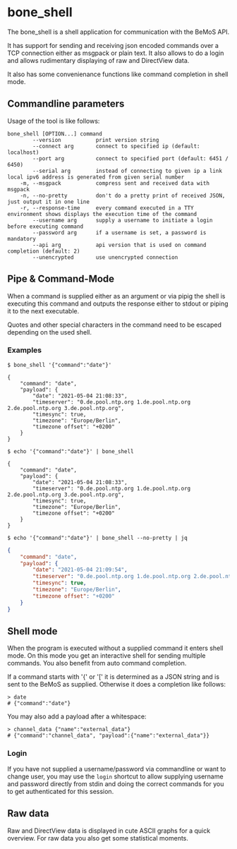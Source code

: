 # bone_shell
The bone_shell is a shell application for communication with the BeMoS API.

It has support for sending and receiving json encoded commands over a TCP connection either as msgpack or plain text. It also allows to  do a login and allows rudimentary displaying of raw and DirectView data.

It also has some convenienance functions like command completion in shell mode.

## Commandline parameters
Usage of the tool is like follows:

```
bone_shell [OPTION...] command
		--version			print version string
		--connect arg		connect to specified ip (default: localhost)
		--port arg			connect to specified port (default: 6451 / 6450)
		--serial arg		instead of connecting to given ip a link local ipv6 address is generated from given serial number
	-m,	--msgpack			compress sent and received data with msgpack
	-n,	--no-pretty			don't do a pretty print of received JSON, just output it in one line
	-r,	--response-time		every command executed in a TTY environment shows displays the execution time of the command
		--username arg		supply a username to initiate a login before executing command
		--password arg		if a username is set, a password is mandatory
		--api arg			api version that is used on command completion (default: 2)
		--unencrypted		use unencrypted connection
```

## Pipe & Command-Mode
When a command is supplied either as an argument or via pipig the shell is executing this command and outputs the response either to stdout or piping it to the next executable.

Quotes and other special characters in the command need to be escaped depending on the used shell.

### Examples
```shell
$ bone_shell '{"command":"date"}'
```
```
{
	"command": "date",
	"payload": {
		"date": "2021-05-04 21:08:33",
		"timeserver": "0.de.pool.ntp.org 1.de.pool.ntp.org 2.de.pool.ntp.org 3.de.pool.ntp.org",
		"timesync": true,
		"timezone": "Europe/Berlin",
		"timezone offset": "+0200"
	}
}
```

```shell
$ echo '{"command":"date"}' | bone_shell
```
```
{
	"command": "date",
	"payload": {
		"date": "2021-05-04 21:08:33",
		"timeserver": "0.de.pool.ntp.org 1.de.pool.ntp.org 2.de.pool.ntp.org 3.de.pool.ntp.org",
		"timesync": true,
		"timezone": "Europe/Berlin",
		"timezone offset": "+0200"
	}
}
```

```shell
$ echo '{"command":"date"}' | bone_shell --no-pretty | jq
```
```json
{
	"command": "date",
	"payload": {
		"date": "2021-05-04 21:09:54",
		"timeserver": "0.de.pool.ntp.org 1.de.pool.ntp.org 2.de.pool.ntp.org 3.de.pool.ntp.org",
		"timesync": true,
		"timezone": "Europe/Berlin",
		"timezone offset": "+0200"
	}
}
```

## Shell mode
When the program is executed without a supplied command it enters shell mode. On this mode you get an interactive shell for sending multiple commands. You also benefit from auto command completion.

If a command starts with '{' or '[' it is determined as a JSON string and is sent to the BeMoS as supplied. Otherwise it does a completion like follows:

```shell
> date
# {"command":"date"}
```

You may also add a payload after a whitespace:

```shell
> channel_data {"name":"external_data"}
# {"command":"channel_data", "payload":{"name":"external_data"}}
```

### Login
If you have not supplied a username/password via commandline or want to change user, you may use the `login` shortcut to allow supplying username and password directly from stdin and doing the correct commands for you to get authenticated for this session.

## Raw data
Raw and DirectView data is displayed in cute ASCII graphs for a quick overview. For raw data you also get some statistical moments.